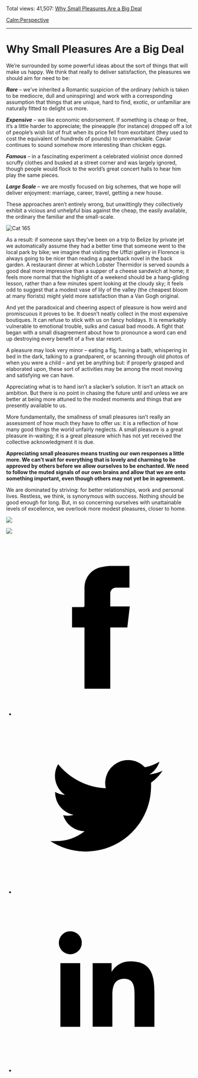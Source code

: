 Total views: 41,507: [Why Small Pleasures Are a Big Deal](https://www.theschooloflife.com/thebookoflife/small-pleasures/)

[Calm:](https://www.theschooloflife.com/thebookoflife/category/calm/)[Perspective](https://www.theschooloflife.com/thebookoflife/category/calm/perspective/)

* * *

# Why Small Pleasures Are a Big Deal
<style>
						.alignnone {
  display: block;
  margin-left: auto;
  margin-right: auto;
  align: center:
}

.addtoany_share_save_container {
display:none;
}

.wp-block-image {
		display: block;
  margin-left: auto;
  margin-right: auto;
  width: 50%;
}

.aligncenter {
display: block;
  margin-left: auto;
  margin-right: auto;
  align: center:
}

@media only screen and (max-width: 500px) {
  .wp-block-image {
		display: block;
  margin-left: auto;
  margin-right: auto;
  width: 100%;
} }

h1 {max-width: 600px !important;
}
.s18-single-post .content-area .site-main article .post-cat-header-display + .old-wrapper p {
    font-size: 1.200em
}
						</style>

We’re surrounded by some powerful ideas about the sort of things that will make us happy. We think that really to deliver satisfaction, the pleasures we should aim for need to be:

**_Rare_** – we’ve inherited a Romantic suspicion of the ordinary (which is taken to be mediocre, dull and uninspiring) and work with a corresponding assumption that things that are unique, hard to find, exotic, or unfamiliar are naturally fitted to delight us more.

**_Expensive_** – we like economic endorsement. If something is cheap or free, it’s a little harder to appreciate; the pineapple (for instance) dropped off a lot of people’s wish list of fruit when its price fell from exorbitant (they used to cost the equivalent of hundreds of pounds) to unremarkable. Caviar continues to sound somehow more interesting than chicken eggs.

**_Famous_** – in a fascinating experiment a celebrated violinist once donned scruffy clothes and busked at a street corner and was largely ignored, though people would flock to the world’s great concert halls to hear him play the same pieces.

**_Large Scale_** – we are mostly focused on big schemes, that we hope will deliver enjoyment: marriage, career, travel, getting a new house.

These approaches aren’t entirely wrong, but unwittingly they collectively exhibit a vicious and unhelpful bias against the cheap, the easily available, the ordinary the familiar and the small-scale.

![Cat 165](https://www.theschooloflife.com/thebookoflife/wp-content/uploads/2016/01/6-Christen-K%C3%B8bke.-Parti-ved-Dosseringen.-I-forgrunden-et-pilekrat.-Studie.-ca.-1837.-Inv.nr_.-37-WH.-Fotograf-Pernille-Klemp.jpg)

As a result: if someone says they’ve been on a trip to Belize by private jet we automatically assume they had a better time that someone went to the local park by bike; we imagine that visiting the Uffizi gallery in Florence is always going to be nicer than reading a paperback novel in the back garden. A restaurant dinner at which Lobster Thermidor is served sounds a good deal more impressive than a supper of a cheese sandwich at home; it feels more normal that the highlight of a weekend should be a hang-gliding lesson, rather than a few minutes spent looking at the cloudy sky; it feels odd to suggest that a modest vase of lily of the valley (the cheapest bloom at many florists) might yield more satisfaction than a Van Gogh original.

And yet the paradoxical and cheering aspect of pleasure is how weird and promiscuous it proves to be. It doesn’t neatly collect in the most expensive boutiques. It can refuse to stick with us on fancy holidays. It is remarkably vulnerable to emotional trouble, sulks and casual bad moods. A fight that began with a small disagreement about how to pronounce a word can end up destroying every benefit of a five star resort.

A pleasure may look very minor – eating a fig, having a bath, whispering in bed in the dark, talking to a grandparent, or scanning through old photos of when you were a child – and yet be anything but: if properly grasped and elaborated upon, these sort of activities may be among the most moving and satisfying we can have.

Appreciating what is to hand isn’t a slacker’s solution. It isn’t an attack on ambition. But there is no point in chasing the future until and unless we are better at being more attuned to the modest moments and things that are presently available to us.

More fundamentally, the smallness of small pleasures isn’t really an assessment of how much they have to offer us: it is a reflection of how many good things the world unfairly neglects. A small pleasure is a great pleasure in-waiting; it is a great pleasure which has not yet received the collective acknowledgment it is due.

**Appreciating small pleasures means trusting our own responses a little more. We can’t wait for everything that is lovely and charming to be approved by others before we allow ourselves to be enchanted. We need to follow the muted signals of our own brains and allow that we are onto something important, even though others may not yet be in agreement.**

We are dominated by striving: for better relationships, work and personal lives.&nbsp;Restless, we think, is synonymous with success. Nothing should be good enough for long.&nbsp;But, in so concerning ourselves with unattainable levels of excellence, we overlook more modest pleasures, closer to home.

[![](https://img.youtube.com/vi/pPsGxluHJgk/0.jpg)](//www.youtube.com/embed/pPsGxluHJgk? '')

[![](https://img.youtube.com/vi/6Gv1CqAQVow/0.jpg)](https://www.youtube.com/embed/6Gv1CqAQVow '')
<style>
    .iframe-class { display: block !important; }
</style>

- [<svg xmlns="http://www.w3.org/2000/svg" viewbox="0 0 26 26"><title>Facebook</title>
                    <g>
                        <path d="M8.38,10H9.92c.2,0,.29,0,.29-.28,0-.82,0-1.64,0-2.46a3.05,3.05,0,0,1,2.57-3.15A7.22,7.22,0,0,1,14,3.95c.86,0,1.71,0,2.57,0h.25v3.2h-2A.85.85,0,0,0,14,8c0,.62,0,1.24,0,1.91h2.87L16.51,13H14v9H10.21V13H8.38Z"></path>
                    </g>
                </svg>](http://www.facebook.com/sharer/sharer.php?u=https://www.theschooloflife.com/thebookoflife/small-pleasures/)
- [<svg xmlns="http://www.w3.org/2000/svg" viewbox="0 0 26 26"><title>Twitter</title>
                    <path d="M21.69,7.9a6.75,6.75,0,0,1-1.94.53,3.39,3.39,0,0,0,1.48-1.87,6.76,6.76,0,0,1-2.14.82,3.38,3.38,0,0,0-5.75,3.08,9.59,9.59,0,0,1-7-3.53,3.38,3.38,0,0,0,1,4.51A3.36,3.36,0,0,1,5.89,11v0A3.38,3.38,0,0,0,8.6,14.37a3.39,3.39,0,0,1-1.53.06,3.38,3.38,0,0,0,3.15,2.35A6.78,6.78,0,0,1,6,18.22a6.87,6.87,0,0,1-.81,0A9.6,9.6,0,0,0,20,10.08q0-.22,0-.44A6.86,6.86,0,0,0,21.69,7.9Z"></path>
                </svg>](http://twitter.com/share?url=https://www.theschooloflife.com/thebookoflife/small-pleasures/&text=&via=theschooloflife)
- [<svg xmlns="http://www.w3.org/2000/svg" viewbox="0 0 26 26"><title>LinkedIn</title>
<path class="cls-2" d="M6.67,10H9.58v9.36H6.67ZM8.13,5.32A1.69,1.69,0,1,1,6.44,7,1.69,1.69,0,0,1,8.13,5.32"></path><path class="cls-2" d="M11.41,10H14.2v1.28h0A3.06,3.06,0,0,1,17,9.75c2.95,0,3.49,1.94,3.49,4.46v5.14H17.57V14.79c0-1.09,0-2.48-1.51-2.48s-1.75,1.18-1.75,2.4v4.63H11.41Z"></path></svg>](https://www.linkedin.com/shareArticle?mini=true&url=https://www.theschooloflife.com/thebookoflife/small-pleasures/)
